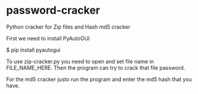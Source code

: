 # password-cracker
Python cracker for Zip files and Hash md5 cracker

First we need to install PyAutoGUI

  $ pip install pyautogui 
  
To use zip-cracker.py you need to open and set file name in FILE_NAME_HERE. Then the program can try to crack that file password.

For the md5 cracker justo run the program and enter the md5 hash that you have.
